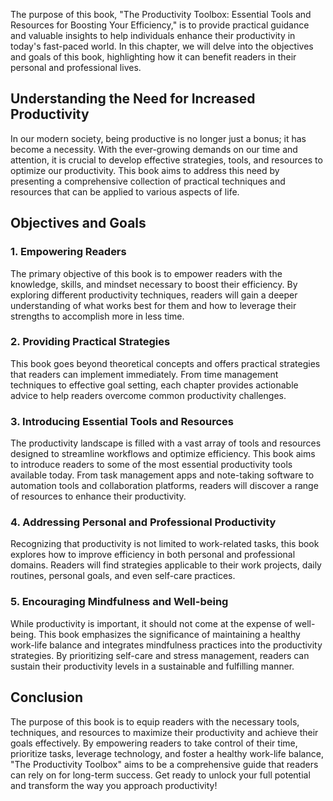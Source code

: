 
The purpose of this book, "The Productivity Toolbox: Essential Tools and Resources for Boosting Your Efficiency," is to provide practical guidance and valuable insights to help individuals enhance their productivity in today's fast-paced world. In this chapter, we will delve into the objectives and goals of this book, highlighting how it can benefit readers in their personal and professional lives.

Understanding the Need for Increased Productivity
-------------------------------------------------

In our modern society, being productive is no longer just a bonus; it has become a necessity. With the ever-growing demands on our time and attention, it is crucial to develop effective strategies, tools, and resources to optimize our productivity. This book aims to address this need by presenting a comprehensive collection of practical techniques and resources that can be applied to various aspects of life.

Objectives and Goals
--------------------

### 1. Empowering Readers

The primary objective of this book is to empower readers with the knowledge, skills, and mindset necessary to boost their efficiency. By exploring different productivity techniques, readers will gain a deeper understanding of what works best for them and how to leverage their strengths to accomplish more in less time.

### 2. Providing Practical Strategies

This book goes beyond theoretical concepts and offers practical strategies that readers can implement immediately. From time management techniques to effective goal setting, each chapter provides actionable advice to help readers overcome common productivity challenges.

### 3. Introducing Essential Tools and Resources

The productivity landscape is filled with a vast array of tools and resources designed to streamline workflows and optimize efficiency. This book aims to introduce readers to some of the most essential productivity tools available today. From task management apps and note-taking software to automation tools and collaboration platforms, readers will discover a range of resources to enhance their productivity.

### 4. Addressing Personal and Professional Productivity

Recognizing that productivity is not limited to work-related tasks, this book explores how to improve efficiency in both personal and professional domains. Readers will find strategies applicable to their work projects, daily routines, personal goals, and even self-care practices.

### 5. Encouraging Mindfulness and Well-being

While productivity is important, it should not come at the expense of well-being. This book emphasizes the significance of maintaining a healthy work-life balance and integrates mindfulness practices into the productivity strategies. By prioritizing self-care and stress management, readers can sustain their productivity levels in a sustainable and fulfilling manner.

Conclusion
----------

The purpose of this book is to equip readers with the necessary tools, techniques, and resources to maximize their productivity and achieve their goals effectively. By empowering readers to take control of their time, prioritize tasks, leverage technology, and foster a healthy work-life balance, "The Productivity Toolbox" aims to be a comprehensive guide that readers can rely on for long-term success. Get ready to unlock your full potential and transform the way you approach productivity!
